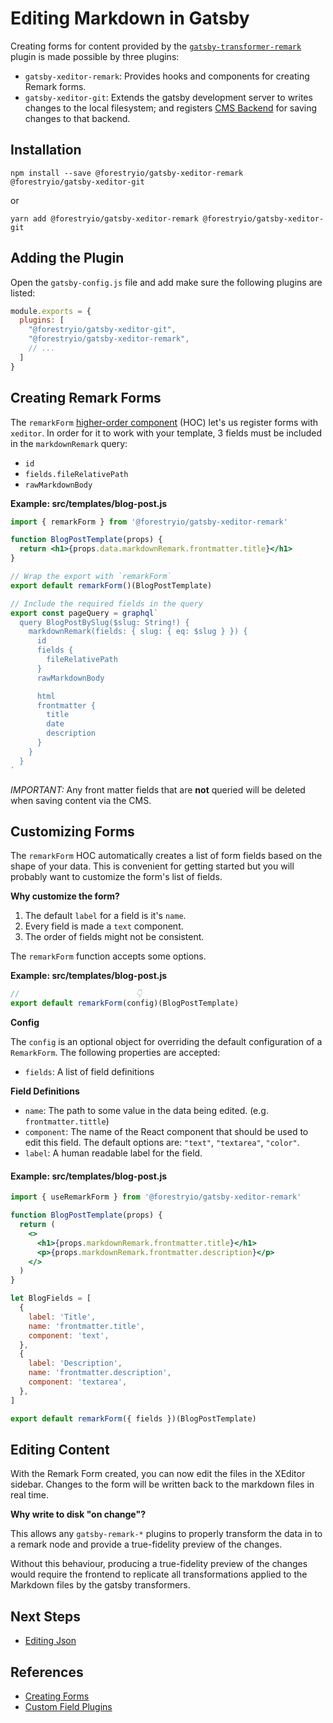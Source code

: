 # Editing Markdown in Gatsby

Creating forms for content provided by the [`gatsby-transformer-remark`](https://github.com/gatsbyjs/gatsby/tree/master/packages/gatsby-transformer-remark) plugin is made possible by three plugins:

- `gatsby-xeditor-remark`: Provides hooks and components for creating Remark forms.
- `gatsby-xeditor-git`: Extends the gatsby development server to writes changes to the local filesystem;
  and registers [CMS Backend](../concepts/backends.md) for saving changes to that backend.

## Installation

```
npm install --save @forestryio/gatsby-xeditor-remark @forestryio/gatsby-xeditor-git
```

or

```
yarn add @forestryio/gatsby-xeditor-remark @forestryio/gatsby-xeditor-git
```

## Adding the Plugin

Open the `gatsby-config.js` file and add make sure the following plugins are listed:

```JavaScript
module.exports = {
  plugins: [
    "@forestryio/gatsby-xeditor-git",
    "@forestryio/gatsby-xeditor-remark",
    // ...
  ]
}
```

## Creating Remark Forms

The `remarkForm` [higher-order component](https://reactjs.org/docs/higher-order-components.html) (HOC) let's us register forms with `xeditor`. In order for it to work with your template, 3 fields must be included in the `markdownRemark` query:

- `id`
- `fields.fileRelativePath`
- `rawMarkdownBody`

**Example: src/templates/blog-post.js**

```jsx
import { remarkForm } from '@forestryio/gatsby-xeditor-remark'

function BlogPostTemplate(props) {
  return <h1>{props.data.markdownRemark.frontmatter.title}</h1>
}

// Wrap the export with `remarkForm`
export default remarkForm()(BlogPostTemplate)

// Include the required fields in the query
export const pageQuery = graphql`
  query BlogPostBySlug($slug: String!) {
    markdownRemark(fields: { slug: { eq: $slug } }) {
      id
      fields {
        fileRelativePath
      }
      rawMarkdownBody

      html
      frontmatter {
        title
        date
        description
      }
    }
  }
`
```

_IMPORTANT:_ Any front matter fields that are **not** queried will be deleted when saving content via the CMS.

## Customizing Forms

The `remarkForm` HOC automatically creates a list of form fields based on the shape of your data. This is convenient for getting started but you will probably want to customize the form's list of fields.

**Why customize the form?**

1. The default `label` for a field is it's `name`.
1. Every field is made a `text` component.
1. The order of fields might not be consistent.

The `remarkForm` function accepts some options.

**Example: src/templates/blog-post.js**

```typescript
//                          👇
export default remarkForm(config)(BlogPostTemplate)
```

**Config**

The `config` is an optional object for overriding the default configuration of a `RemarkForm`. The following properties are accepted:

- `fields`: A list of field definitions

**Field Definitions**

- `name`: The path to some value in the data being edited. (e.g. `frontmatter.tittle`)
- `component`: The name of the React component that should be used to edit this field.
  The default options are: `"text"`, `"textarea"`, `"color"`.
- `label`: A human readable label for the field.

#### Example: src/templates/blog-post.js

```jsx
import { useRemarkForm } from '@forestryio/gatsby-xeditor-remark'

function BlogPostTemplate(props) {
  return (
    <>
      <h1>{props.markdownRemark.frontmatter.title}</h1>
      <p>{props.markdownRemark.frontmatter.description}</p>
    </>
  )
}

let BlogFields = [
  {
    label: 'Title',
    name: 'frontmatter.title',
    component: 'text',
  },
  {
    label: 'Description',
    name: 'frontmatter.description',
    component: 'textarea',
  },
]

export default remarkForm({ fields })(BlogPostTemplate)
```

## Editing Content

With the Remark Form created, you can now edit the files in the XEditor sidebar. Changes to the form
will be written back to the markdown files in real time.

**Why write to disk "on change"?**

This allows any `gatsby-remark-*` plugins to properly transform the data in to a remark node and
provide a true-fidelity preview of the changes.

Without this behaviour, producing a true-fidelity preview of the changes would require the frontend
to replicate all transformations applied to the Markdown files by the gatsby transformers.

## Next Steps

- [Editing Json](./editing-json.md)

## References

- [Creating Forms](../react/creating-forms.md)
- [Custom Field Plugins](./custom-field-plugins.md)
